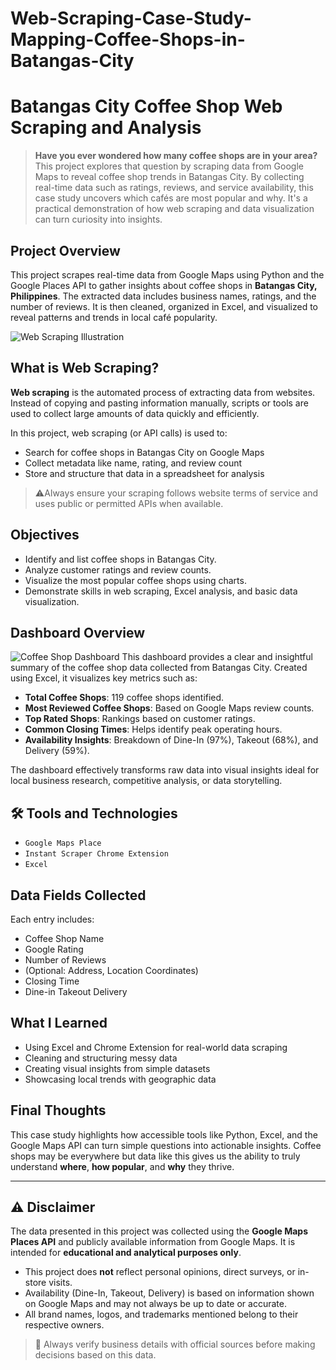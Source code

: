 
# Web-Scraping-Case-Study-Mapping-Coffee-Shops-in-Batangas-City

# Batangas City Coffee Shop Web Scraping and Analysis

> **Have you ever wondered how many coffee shops are in your area?**  
> This project explores that question by scraping data from Google Maps to reveal coffee shop trends in Batangas City. By collecting real-time data such as ratings, reviews, and service availability, this case study uncovers which cafés are most popular and why. It's a practical demonstration of how web scraping and data visualization can turn curiosity into insights.


## Project Overview

This project scrapes real-time data from Google Maps using Python and the Google Places API to gather insights about coffee shops in **Batangas City, Philippines**. The extracted data includes business names, ratings, and the number of reviews. It is then cleaned, organized in Excel, and visualized to reveal patterns and trends in local café popularity.


![Web Scraping Illustration](https://github.com/Jerome-analyst/Web-Scraping-Case-Study-Mapping-Coffee-Shops-in-Batangas-City/blob/main/What%20is%20web%20scraping%20.png)

## What is Web Scraping?

**Web scraping** is the automated process of extracting data from websites. Instead of copying and pasting information manually, scripts or tools are used to collect large amounts of data quickly and efficiently.

In this project, web scraping (or API calls) is used to:
- Search for coffee shops in Batangas City on Google Maps
- Collect metadata like name, rating, and review count
- Store and structure that data in a spreadsheet for analysis

> ⚠Always ensure your scraping follows website terms of service and uses public or permitted APIs when available.



## Objectives

- Identify and list coffee shops in Batangas City.
- Analyze customer ratings and review counts.
- Visualize the most popular coffee shops using charts.
- Demonstrate skills in web scraping, Excel analysis, and basic data visualization.

##  Dashboard Overview

![Coffee Shop Dashboard](https://github.com/Jerome-analyst/Web-Scraping-Case-Study-Mapping-Coffee-Shops-in-Batangas-City/blob/main/Dashboard%20Preview.png)
This dashboard provides a clear and insightful summary of the coffee shop data collected from Batangas City. Created using Excel, it visualizes key metrics such as:

- **Total Coffee Shops**: 119 coffee shops identified.
- **Most Reviewed Coffee Shops**: Based on Google Maps review counts.
- **Top Rated Shops**: Rankings based on customer ratings.
- **Common Closing Times**: Helps identify peak operating hours.
- **Availability Insights**: Breakdown of Dine-In (97%), Takeout (68%), and Delivery (59%).

The dashboard effectively transforms raw data into visual insights ideal for local business research, competitive analysis, or data storytelling.


## 🛠️ Tools and Technologies

- `Google Maps Place`
- `Instant Scraper Chrome Extension` 
- `Excel`  


## Data Fields Collected

Each entry includes:
- Coffee Shop Name
- Google Rating
- Number of Reviews
- (Optional: Address, Location Coordinates)
- Closing Time
- Dine-in	Takeout	Delivery
 
## What I Learned

- Using Excel and Chrome Extension for real-world data scraping
- Cleaning and structuring messy data
- Creating visual insights from simple datasets
- Showcasing local trends with geographic data



## Final Thoughts

This case study highlights how accessible tools like Python, Excel, and the Google Maps API can turn simple questions into actionable insights. Coffee shops may be everywhere but data like this gives us the ability to truly understand **where**, **how popular**, and **why** they thrive.


---

## ⚠️ Disclaimer

The data presented in this project was collected using the **Google Maps Places API** and publicly available information from Google Maps. It is intended for **educational and analytical purposes only**.

- This project does **not** reflect personal opinions, direct surveys, or in-store visits.
- Availability (Dine-In, Takeout, Delivery) is based on information shown on Google Maps and may not always be up to date or accurate.
- All brand names, logos, and trademarks mentioned belong to their respective owners.

> 📌 Always verify business details with official sources before making decisions based on this data.
